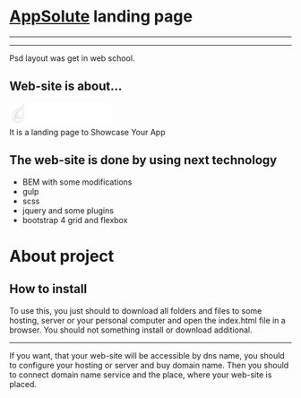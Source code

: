 # [AppSolute](https://ivanchikap.github.io/app-solute/) landing page

---------------------

***
Psd layout was get in web school.

Web-site is about...
---------------------

[![N](src/img/logo.png)](https://ivanchikap.github.io/land-page/) <br>
It is a landing page to Showcase Your App


The web-site is done by using next technology
----------------------
* BEM with some modifications
* gulp
* scss
* jquery and some plugins 
* bootstrap 4 grid and flexbox


# About project
How to install  
---------------------
To use this, you just should to download all folders and files to some hosting, server or your personal computer and open the index.html file in a browser. You should not something install or download additional.
***
If you want, that your web-site will be accessible by dns name, you should to configure your hosting or server and buy domain name. Then you should to connect domain name service and the place, where your web-site is placed.
 
